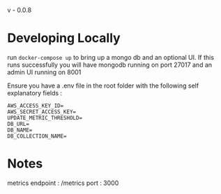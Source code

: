 v - 0.0.8

# Developing Locally

run `docker-compose up` to bring up a mongo db and an optional UI. If this runs successfully you will have mongodb running on port 27017
and an admin UI running on 8001

Ensure you have a .env file in the root folder with the following self explanatory fields :

```
AWS_ACCESS_KEY_ID=
AWS_SECRET_ACCESS_KEY=
UPDATE_METRIC_THRESHOLD=
DB_URL=
DB_NAME=
DB_COLLECTION_NAME=
```

# Notes

metrics endpoint : /metrics
port : 3000
